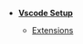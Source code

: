 
- [**Vscode Setup**](tool-setup/vscode/_home.md 'Vscode Setup')

  - [Extensions](tool-setup/vscode/extensions.md 'Vscode Extensions')
